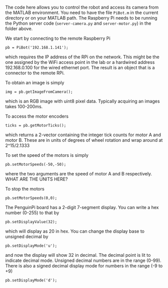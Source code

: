 The code here allows you to control the robot and access its camera from the MATLAB environment.  You need to have the file
```PiBot.m``` in the current directory or on your MATLAB path.  The Raspberry Pi needs to be running the Python server code (```server-camera.py``` and ```server-motor.py```) in the folder above.

We start by connecting to the remote Raspberry Pi
```
pb = PiBot('192.168.1.141');
```
which requires the IP address of the RPi on the network.  This might be the one assigned by the WiFi access point in the 
lab or a hardwired address 192.168.0.100 for the wired ethernet port. 
The result is an object that is a connector to the remote RPi.

To obtain an image is simply
```
img = pb.getImageFromCamera();
```
which is an RGB image with uint8 pixel data.  Typically acquiring an images takes 100-200ms.

To access the motor encoders
```
ticks = pb.getMotorTicks();
```
which returns a 2-vector containing the integer tick counts for motor A and motor B.  These are in units of degrees of wheel rotation and wrap around at 2^15/2.1333

To set the speed of the motors is simply
```
pb.setMotorSpeeds(-50,-50);
```
where the two arguments are the speed of motor A and B respectively.  WHAT ARE THE UNITS HERE?

To stop the motors
```
pb.setMotorSpeeds(0,0);
```

The PenguinPi board has a 2-digit 7-segment display. You can write a hex number (0-255) to that by
```
pb.setDisplayValue(32);
```
which will display as 20 in hex.  You can change the display base to unsigned decimal by
```
pb.setDisplayMode('u');
```
and now the display will show 32 in decimal.  The decimal point is lit to indicate decimal mode.
Unsigned decimal numbers are in the range (0-99).
There is also a signed decimal display mode for numbers in the range (-9 to +9)
```
pb.setDisplayMode('d');
```

